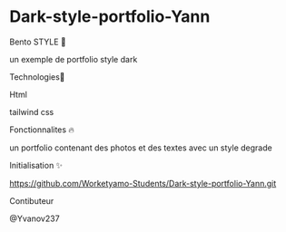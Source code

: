 # Dark-style-portfolio-Yann

Bento STYLE 📝

un exemple de portfolio style dark

Technologies🚀

Html

tailwind css

Fonctionnalites 🔥

un portfolio contenant des photos et des textes avec un style degrade

Initialisation ✨

https://github.com/Worketyamo-Students/Dark-style-portfolio-Yann.git

Contibuteur

@Yvanov237